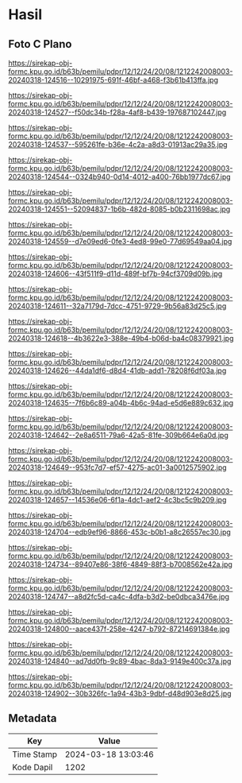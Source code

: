 # Hasil

## Foto C Plano

https://sirekap-obj-formc.kpu.go.id/b63b/pemilu/pdpr/12/12/24/20/08/1212242008003-20240318-124516--10291975-691f-46bf-a468-f3b61b413ffa.jpg

https://sirekap-obj-formc.kpu.go.id/b63b/pemilu/pdpr/12/12/24/20/08/1212242008003-20240318-124527--f50dc34b-f28a-4af8-b439-197687102447.jpg

https://sirekap-obj-formc.kpu.go.id/b63b/pemilu/pdpr/12/12/24/20/08/1212242008003-20240318-124537--595261fe-b36e-4c2a-a8d3-01913ac29a35.jpg

https://sirekap-obj-formc.kpu.go.id/b63b/pemilu/pdpr/12/12/24/20/08/1212242008003-20240318-124544--0324b940-0d14-4012-a400-76bb1977dc67.jpg

https://sirekap-obj-formc.kpu.go.id/b63b/pemilu/pdpr/12/12/24/20/08/1212242008003-20240318-124551--52094837-1b6b-482d-8085-b0b2311698ac.jpg

https://sirekap-obj-formc.kpu.go.id/b63b/pemilu/pdpr/12/12/24/20/08/1212242008003-20240318-124559--d7e09ed6-0fe3-4ed8-99e0-77d69549aa04.jpg

https://sirekap-obj-formc.kpu.go.id/b63b/pemilu/pdpr/12/12/24/20/08/1212242008003-20240318-124606--43f511f9-d11d-489f-bf7b-94cf3709d09b.jpg

https://sirekap-obj-formc.kpu.go.id/b63b/pemilu/pdpr/12/12/24/20/08/1212242008003-20240318-124611--32a7179d-7dcc-4751-9729-9b56a83d25c5.jpg

https://sirekap-obj-formc.kpu.go.id/b63b/pemilu/pdpr/12/12/24/20/08/1212242008003-20240318-124618--4b3622e3-388e-49b4-b06d-ba4c08379921.jpg

https://sirekap-obj-formc.kpu.go.id/b63b/pemilu/pdpr/12/12/24/20/08/1212242008003-20240318-124626--44da1df6-d8d4-41db-add1-78208f6df03a.jpg

https://sirekap-obj-formc.kpu.go.id/b63b/pemilu/pdpr/12/12/24/20/08/1212242008003-20240318-124635--7f6b6c89-a04b-4b6c-94ad-e5d6e889c632.jpg

https://sirekap-obj-formc.kpu.go.id/b63b/pemilu/pdpr/12/12/24/20/08/1212242008003-20240318-124642--2e8a6511-79a6-42a5-81fe-309b664e6a0d.jpg

https://sirekap-obj-formc.kpu.go.id/b63b/pemilu/pdpr/12/12/24/20/08/1212242008003-20240318-124649--953fc7d7-ef57-4275-ac01-3a0012575902.jpg

https://sirekap-obj-formc.kpu.go.id/b63b/pemilu/pdpr/12/12/24/20/08/1212242008003-20240318-124657--14536e06-6f1a-4dc1-aef2-4c3bc5c9b209.jpg

https://sirekap-obj-formc.kpu.go.id/b63b/pemilu/pdpr/12/12/24/20/08/1212242008003-20240318-124704--edb9ef96-8866-453c-b0b1-a8c26557ec30.jpg

https://sirekap-obj-formc.kpu.go.id/b63b/pemilu/pdpr/12/12/24/20/08/1212242008003-20240318-124734--89407e86-38f6-4849-88f3-b7008562e42a.jpg

https://sirekap-obj-formc.kpu.go.id/b63b/pemilu/pdpr/12/12/24/20/08/1212242008003-20240318-124747--a8d2fc5d-ca4c-4dfa-b3d2-be0dbca3476e.jpg

https://sirekap-obj-formc.kpu.go.id/b63b/pemilu/pdpr/12/12/24/20/08/1212242008003-20240318-124800--aace437f-258e-4247-b792-87214691384e.jpg

https://sirekap-obj-formc.kpu.go.id/b63b/pemilu/pdpr/12/12/24/20/08/1212242008003-20240318-124840--ad7dd0fb-9c89-4bac-8da3-9149e400c37a.jpg

https://sirekap-obj-formc.kpu.go.id/b63b/pemilu/pdpr/12/12/24/20/08/1212242008003-20240318-124902--30b326fc-1a94-43b3-9dbf-d48d903e8d25.jpg


## Metadata

| Key        | Value               |
| ---------- | ------------------- |
| Time Stamp | 2024-03-18 13:03:46 |
| Kode Dapil | 1202                |



